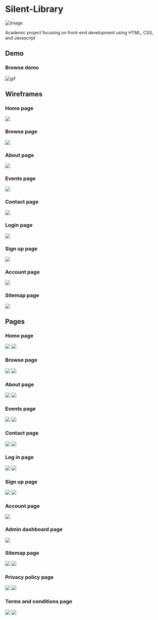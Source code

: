 # Silent-Library
![image](https://github.com/iancmy/silent-library/blob/main/silentlibrarylogo.jpg)

Academic project focusing on front-end development using HTML, CSS, and Javascript

## Demo
### Browse demo
![gif](https://github.com/iancmy/silent-library/blob/main/docs/sortby.gif)

## Wireframes
### Home page
![](https://github.com/iancmy/silent-library/blob/main/docs/w_home.png)

### Browse page
![](https://github.com/iancmy/silent-library/blob/main/docs/w_browse.png)

### About page
![](https://github.com/iancmy/silent-library/blob/main/docs/w_about.png)

### Events page
![](https://github.com/iancmy/silent-library/blob/main/docs/w_events.png)

### Contact page
![](https://github.com/iancmy/silent-library/blob/main/docs/w_contact.png)

### Login page
![](https://github.com/iancmy/silent-library/blob/main/docs/w_login.png)

### Sign up page
![](https://github.com/iancmy/silent-library/blob/main/docs/w_signup.png)

### Account page
![](https://github.com/iancmy/silent-library/blob/main/docs/w_account.png)

### Sitemap page
![](https://github.com/iancmy/silent-library/blob/main/docs/w_sitemap.png)

## Pages

### Home page
![](https://github.com/iancmy/silent-library/blob/main/docs/home.png)
![](https://github.com/iancmy/silent-library/blob/main/docs/m_home.png)

### Browse page
![](https://github.com/iancmy/silent-library/blob/main/docs/browse.png)
![](https://github.com/iancmy/silent-library/blob/main/docs/m_browse.png)

### About page
![](https://github.com/iancmy/silent-library/blob/main/docs/about.png)
![](https://github.com/iancmy/silent-library/blob/main/docs/m_about.png)

### Events page
![](https://github.com/iancmy/silent-library/blob/main/docs/events.png)
![](https://github.com/iancmy/silent-library/blob/main/docs/m_events.png)

### Contact page
![](https://github.com/iancmy/silent-library/blob/main/docs/contact.png)
![](https://github.com/iancmy/silent-library/blob/main/docs/m_contact.png)

### Log in page
![](https://github.com/iancmy/silent-library/blob/main/docs/login.png)
![](https://github.com/iancmy/silent-library/blob/main/docs/m_login.png)

### Sign up page
![](https://github.com/iancmy/silent-library/blob/main/docs/signup.png)
![](https://github.com/iancmy/silent-library/blob/main/docs/m_signup.png)

### Account page
![](https://github.com/iancmy/silent-library/blob/main/docs/account.png)

### Admin dashboard page
![](https://github.com/iancmy/silent-library/blob/main/docs/admindashboard.png)

### Sitemap page
![](https://github.com/iancmy/silent-library/blob/main/docs/sitemap.png)
![](https://github.com/iancmy/silent-library/blob/main/docs/m_sitemap.png)

### Privacy policy page
![](https://github.com/iancmy/silent-library/blob/main/docs/privacy.png)
![](https://github.com/iancmy/silent-library/blob/main/docs/m_privacy.png)

### Terms and conditions page
![](https://github.com/iancmy/silent-library/blob/main/docs/terms.png)
![](https://github.com/iancmy/silent-library/blob/main/docs/m_terms.png)
